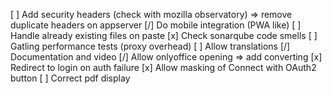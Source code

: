 [ ] Add security headers (check with mozilla observatory) => remove duplicate headers on appserver
[/] Do mobile integration (PWA like)
[ ] Handle already existing files on paste
[x] Check sonarqube code smells
[ ] Gatling performance tests (proxy overhead)
[ ] Allow translations
[/] Documentation and video
[/] Allow onlyoffice opening => add converting
[x] Redirect to login on auth failure
[x] Allow masking of Connect with OAuth2 button
[ ] Correct pdf display
